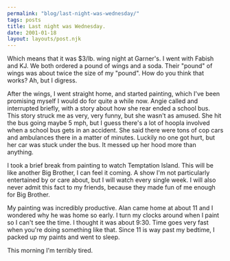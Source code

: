 ```yaml
---
permalink: "blog/last-night-was-wednesday/"
tags: posts
title: Last night was Wednesday.
date: 2001-01-18
layout: layouts/post.njk
---
```


Which means that it was $3/lb. wing night at Garner's. I went with Fabish and KJ. We both ordered a pound of wings and a soda. Their "pound" of wings was about twice the size of my "pound". How do you think that works? Ah, but I digress. 

After the wings, I went straight home, and started painting, which I've been promising myself I would do for quite a while now. Angie called and interrupted briefly, with a story about how she rear ended a school bus. This story struck me as very, very funny, but she wasn't as amused. She hit the bus going maybe 5 mph, but I guess there's a lot of hoopla involved when a school bus gets in an accident. She said there were tons of cop cars and ambulances there in a matter of minutes. Luckily no one got hurt, but her car was stuck under the bus. It messed up her hood more than anything. 

I took a brief break from painting to watch Temptation Island. This will be like another Big Brother, I can feel it coming. A show I'm not particularly entertained by or care about, but I will watch every single week. I will also never admit this fact to my friends, because they made fun of me enough for Big Brother.

My painting was incredibly productive. Alan came home at about 11 and I wondered why he was home so early. I turn my clocks around when I paint so I can't see the time. I thought it was about 9:30. Time goes very fast when you're doing something like that. Since 11 is way past my bedtime, I packed up my paints and went to sleep.

This morning I'm terribly tired.